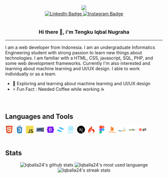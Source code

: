 <div align="center">
  <div id="header" align="center">
    <img src="https://i.pinimg.com/originals/1a/ae/b9/1aaeb92db944020a324c1b1d5bdd1522.gif" width="150"/>
  </div>
  <div id="badges" align="center">
    <a href="https://www.linkedin.com/in/tiqbalnugraha/">
      <img src="https://img.shields.io/badge/LinkedIn-blue?style=for-the-badge&logo=linkedin&logoColor=white" alt="LinkedIn Badge"/>
    </a>
    <a href="https://www.instagram.com/tiqbalnugraha_/">
      <img src="https://img.shields.io/badge/Instagram-maroon?style=for-the-badge&logo=instagram&logoColor=white" alt="Instagram Badge"/>
    </a>
  </div>
  <div id="profile" align="center">
    <img src="https://komarev.com/ghpvc/?username=iqballa24&style=flat-square&color=blue" alt="" />
    <br/>
    <h3>Hi there 👋, i'm Tengku Iqbal Nugraha</h3>
  </div>
</div>

---

I am a web developer from Indonesia. I am an undergraduate Informatics Engineering student with strong passion to learn new things about technologies. I am familiar with a HTML, CSS, javascript, SQL, PHP, and some web development frameworks. Currently I'm also interested and learning about machine learning and UI/UX design. I able to work individually or as a team. 

- 🌱 Exploring and learning about machine learning and UI/UX design
- ⚡ Fun Fact : Needed Coffee while working ☕

<br/>

## Languages and Tools

<div>
  <img src="https://github.com/devicons/devicon/blob/master/icons/html5/html5-original.svg" title="HTML5" alt="HTML" width="25"/>&nbsp;
  <img src="https://github.com/devicons/devicon/blob/master/icons/css3/css3-plain-wordmark.svg"  title="CSS3" alt="CSS" width="25"/>&nbsp;
  <img src="https://github.com/devicons/devicon/blob/master/icons/javascript/javascript-original.svg" title="JavaScript" alt="JavaScript" width="25"/>&nbsp;
  <img src="https://github.com/devicons/devicon/blob/master/icons/php/php-original.svg" title="PHP" alt="php" width="25"/>&nbsp;
  <img src="https://github.com/devicons/devicon/blob/master/icons/bootstrap/bootstrap-original.svg" title="bootstrap" alt="bootstrap" width="25"/>&nbsp;
  <img src="https://github.com/devicons/devicon/blob/master/icons/tailwindcss/tailwindcss-plain.svg" title="tailwindcss" alt="tailwindcss"width="25"/>&nbsp;
  <img src="https://github.com/devicons/devicon/blob/master/icons/react/react-original-wordmark.svg" title="React" alt="React" width="25"/>&nbsp;
  <img src="https://github.com/devicons/devicon/blob/master/icons/nextjs/nextjs-original.svg" title="nextjs" alt="nextjs " width="25"/>&nbsp;
  <img src="https://github.com/devicons/devicon/blob/master/icons/codeigniter/codeigniter-plain.svg" title="codeigniter" alt="codeigniter" width="25"/>&nbsp;
  <img src="https://github.com/devicons/devicon/blob/master/icons/figma/figma-original.svg" title="figma" alt="figma" width="25"/>&nbsp;
  <img src="https://github.com/devicons/devicon/blob/master/icons/firebase/firebase-plain-wordmark.svg" title="Firebase" alt="Firebase" width="25"/>&nbsp;
  <img src="https://github.com/devicons/devicon/blob/master/icons/mysql/mysql-original-wordmark.svg" title="MySQL"  alt="MySQL" width="25"/>&nbsp;
  <img src="https://github.com/devicons/devicon/blob/master/icons/nodejs/nodejs-original-wordmark.svg" title="NodeJS" alt="NodeJS" width="25"/>&nbsp;
  <img src="https://github.com/devicons/devicon/blob/master/icons/git/git-original-wordmark.svg" title="Git" **alt="Git" width="25"/>
</div>

<br/>

 
## Stats

<div align="center">
  <img alt="Iqballa24's github stats" src="https://github-readme-stats.vercel.app/api?username=iqballa24&show_icons=true&theme=calm&hide_border=true" height="130"></img>
  <img alt="Iqballa24's most used languange" src="https://github-readme-stats.vercel.app/api/top-langs/?username=iqballa24&layout=compact&langs_count=8&theme=calm&hide=Jupyter%20Notebook&count_private=true&hide_border=true" height="130"></img>
 <img title="iqballa24 streak stats" alt="Iqballa24's streak stats" src="https://github-readme-streak-stats.herokuapp.com/?user=iqballa24&theme=calm&hide_border=true" height="130"/>
<div>

